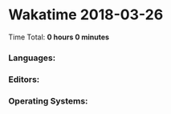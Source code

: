 # Wakatime 2018-03-26

Time Total: **0 hours 0 minutes**

### Languages:

### Editors:

### Operating Systems:

